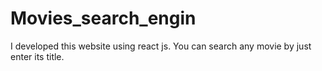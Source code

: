 # Movies_search_engin
I developed this website using react js. You can search any movie by just enter its title.

